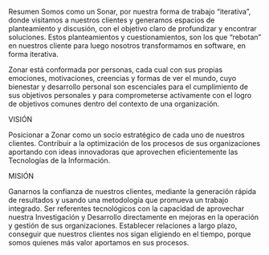 Resumen
Somos como un Sonar, por nuestra forma de trabajo “iterativa”, donde visitamos a nuestros clientes y generamos espacios de planteamiento y discusión, con el objetivo claro de profundizar y encontrar soluciones. Estos planteamientos y cuestionamientos, son los que “rebotan” en nuestros cliente para luego nosotros  transformamos en software, en forma iterativa.

Zonar está conformada por personas, cada cual con sus propias emociones, motivaciones, creencias y formas de ver el mundo, cuyo bienestar y desarrollo personal son escenciales para el cumplimiento de sus objetivos personales y para comprometerse activamente con el logro de objetivos comunes dentro del contexto de una organización.


VISIÓN

Posicionar a Zonar como un socio estratégico de cada uno de nuestros clientes. Contribuir a la optimización de los procesos de sus organizaciones aportando con ideas innovadoras que aprovechen eficientemente las Tecnologías de la Información.


MISIÓN

Ganarnos la confianza de nuestros clientes, mediante la generación rápida de resultados y usando una metodología que promueva un trabajo integrado. Ser referentes tecnológicos con la capacidad de aprovechar nuestra Investigación y Desarrollo directamente en mejoras en la operación y gestión de sus organizaciones. Establecer relaciones a largo plazo, conseguir que nuestros clientes nos sigan eligiendo en el tiempo, porque somos quienes más valor aportamos en sus procesos.
